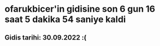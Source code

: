 # ofarukbicer'in gidisine son 6 gun 16 saat 5 dakika 54 saniye kaldi

## Gidis tarihi: 30.09.2022 :(